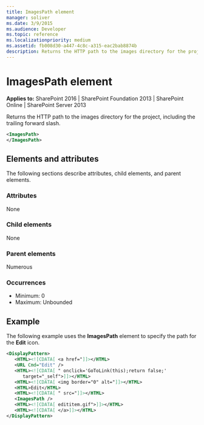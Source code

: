 ```yaml
---
title: ImagesPath element
manager: soliver
ms.date: 3/9/2015
ms.audience: Developer
ms.topic: reference
ms.localizationpriority: medium
ms.assetid: fb008d30-a447-4c8c-a315-eac2bab8874b
description: Returns the HTTP path to the images directory for the project, including the trailing forward slash.
---
```


# ImagesPath element

**Applies to:** SharePoint 2016 | SharePoint Foundation 2013 | SharePoint Online | SharePoint Server 2013

Returns the HTTP path to the images directory for the project, including the trailing forward slash.

```XML
<ImagesPath>
</ImagesPath>
```

## Elements and attributes

The following sections describe attributes, child elements, and parent elements.

### Attributes

None

### Child elements

None

### Parent elements

Numerous

### Occurrences

- Minimum: 0
- Maximum: Unbounded

## Example

The following example uses the **ImagesPath** element to specify the path for the **Edit** icon.

```XML
<DisplayPattern>
   <HTML><![CDATA[ <a href="]]></HTML>
   <URL Cmd="Edit" />
   <HTML><![CDATA[ " onclick='GoToLink(this);return false;'
      target="_self">]]></HTML>
   <HTML><![CDATA[ <img border="0" alt="]]></HTML>
   <HTML>Edit</HTML>
   <HTML><![CDATA[ " src="]]></HTML>
   <ImagesPath />
   <HTML><![CDATA[ edititem.gif">]]></HTML>
   <HTML><![CDATA[ </a>]]></HTML>
</DisplayPattern>
```

<br/>
